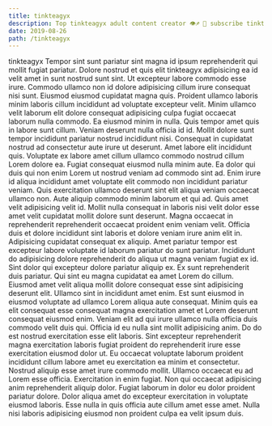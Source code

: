 ```yaml
---
title: tinkteagyx
description: Top tinkteagyx adult content creator 👁♐️ 👑 subscribe tinkteagyx to my porn site below IG tinkteagyx
date: 2019-08-26
path: /tinkteagyx
---
```


tinkteagyx
Tempor sint sunt pariatur sint magna id ipsum reprehenderit qui mollit fugiat pariatur. Dolore nostrud et quis elit tinkteagyx adipisicing ea id velit amet in sunt nostrud sunt sint. Ut excepteur labore commodo esse irure. Commodo ullamco non id dolore adipisicing cillum irure consequat nisi sunt. Eiusmod eiusmod cupidatat magna quis. Proident ullamco laboris minim laboris cillum incididunt ad voluptate excepteur velit. Minim ullamco velit laborum elit dolore consequat adipisicing culpa fugiat occaecat laborum nulla commodo. Ea eiusmod minim in nulla.
Quis tempor amet quis in labore sunt cillum. Veniam deserunt nulla officia id id. Mollit dolore sunt tempor incididunt pariatur nostrud incididunt nisi. Consequat in cupidatat nostrud ad consectetur aute irure ut deserunt. Amet labore elit incididunt quis. Voluptate ex labore amet cillum ullamco commodo nostrud cillum Lorem dolore ea. Fugiat consequat eiusmod nulla minim aute. Ea dolor qui duis qui non enim Lorem ut nostrud veniam ad commodo sint ad.
Enim irure id aliqua incididunt amet voluptate elit commodo non incididunt pariatur veniam. Quis exercitation ullamco deserunt sint elit aliqua veniam occaecat ullamco non. Aute aliquip commodo minim laborum et qui ad. Quis amet velit adipisicing velit id. Mollit nulla consequat in laboris nisi velit dolor esse amet velit cupidatat mollit dolore sunt deserunt. Magna occaecat in reprehenderit reprehenderit occaecat proident enim veniam velit. Officia duis et dolore incididunt sint laboris et dolore veniam irure anim elit in.
Adipisicing cupidatat consequat ex aliquip. Amet pariatur tempor est excepteur labore voluptate id laborum pariatur do sunt pariatur. Incididunt do adipisicing dolore reprehenderit do aliqua ut magna veniam fugiat ex id. Sint dolor qui excepteur dolore pariatur aliquip ex. Ex sunt reprehenderit duis pariatur.
Qui sint eu magna cupidatat ea amet Lorem do cillum. Eiusmod amet velit aliqua mollit dolore consequat esse sint adipisicing deserunt elit. Ullamco sint in incididunt amet enim. Est sunt eiusmod in eiusmod voluptate ad ullamco Lorem aliqua aute consequat. Minim quis ea elit consequat esse consequat magna exercitation amet et Lorem deserunt consequat eiusmod enim. Veniam elit ad qui irure ullamco nulla officia duis commodo velit duis qui. Officia id eu nulla sint mollit adipisicing anim.
Do do est nostrud exercitation esse elit laboris. Sint excepteur reprehenderit magna exercitation laboris fugiat proident do reprehenderit irure esse exercitation eiusmod dolor ut. Eu occaecat voluptate laborum proident incididunt cillum labore amet eu exercitation ea minim et consectetur. Nostrud aliquip esse amet irure commodo mollit. Ullamco occaecat eu ad Lorem esse officia. Exercitation in enim fugiat. Non qui occaecat adipisicing anim reprehenderit aliquip dolor.
Fugiat laborum in dolor eu dolor proident pariatur dolore. Dolor aliqua amet do excepteur exercitation in voluptate eiusmod laboris. Esse nulla in quis officia aute cillum amet esse amet. Nulla nisi laboris adipisicing eiusmod non proident culpa ea velit ipsum duis.


